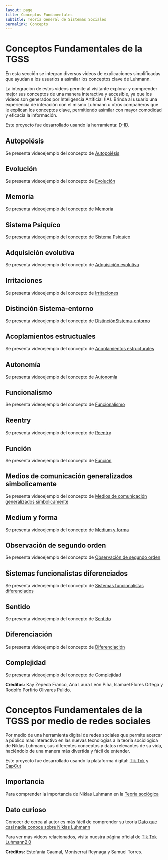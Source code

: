 ```yaml
---
layout: page
title: Conceptos Fundamentales
subtitle: Teoría General de Sistemas Sociales
permalink: Concepts
---
```


# Conceptos Fundamentales de la TGSS 

En esta sección se integran diversos videos de explicaciones simplificadas que ayudan a los usuarios a asimilar los conceptos clave de Luhmann.

La integración de estos videos permite al visitante explorar y comprender mejor sus conceptos de una manera interactiva y accesible, ya que los videos son generados por Inteligencia Artificial (IA). Brinda al usuario una experiencia de interación con el mismo Luhmann u otros compañeros que le explican los conceptos clave, permitiendo asimilar con mayor comodidad y eficacia la información. 

Este proyecto fue desarrollado usando la herramienta: [D-ID](https://www.d-id.com/). 

## Autopoiésis

Se presenta videoejemplo del concepto de [Autopoiésis](https://www.tiktok.com/@luhmann2.0/video/7242440673322863878?refer=embed)

## Evolución

Se presenta videoejemplo del concepto de [Evolución](https://vm.tiktok.com/ZM2kyxheV/)

## Memoria

Se presenta videoejemplo del concepto de [Memoria](https://vm.tiktok.com/ZM2kyrHoM/)

## Sistema Psiquíco

Se presenta videoejemplo del concepto de [Sistema Psiquíco](https://www.tiktok.com/@luhmann2.0/video/7242442328835722501?is_from_webapp=1&sender_device=pc&web_id=7243672292730439174)

## Adquisición evolutiva

Se presenta videoejemplo del concepto de [Adquisición evolutiva](https://www.tiktok.com/@luhmann2.0/video/7242445587902205190?is_from_webapp=1&sender_device=pc&web_id=7243672292730439174)

## Irritaciones

Se presenta videoejemplo del concepto de [Irritaciones](https://www.tiktok.com/@luhmann2.0/video/7242446564675833093?is_from_webapp=1&sender_device=pc&web_id=7243672292730439174)

## Distinción Sistema-entorno

Se presenta videoejemplo del concepto de [DistinciónSistema-entorno ](https://www.tiktok.com/@luhmann2.0/video/7242453156976692486?is_from_webapp=1&sender_device=pc&web_id=7243672292730439174)

## Acoplamientos estructuales

Se presenta videoejemplo del concepto de [Acoplamientos estructurales](https://www.tiktok.com/@luhmann2.0/video/7242454026195979525?is_from_webapp=1&sender_device=pc&web_id=7243672292730439174)

## Autonomía

Se presenta videoejemplo del concepto de [Autonomía](https://www.tiktok.com/@luhmann2.0/video/7242457925539597574?is_from_webapp=1&sender_device=pc&web_id=7243672292730439174)

## Funcionalismo

Se presenta videoejemplo del concepto de [Funcionalismo](https://www.tiktok.com/@luhmann2.0/video/7242474320256077061?is_from_webapp=1&sender_device=pc&web_id=7243672292730439174)

## Reentry

Se presenta videoejemplo del concepto de [Reentry](https://www.tiktok.com/@luhmann2.0/video/7242513536428051718?is_from_webapp=1&sender_device=pc&web_id=7243672292730439174)

## Función

Se presenta videoejemplo del concepto de [Función](https://www.tiktok.com/@luhmann2.0/video/7242514550388591877?is_from_webapp=1&sender_device=pc&web_id=7243672292730439174)

## Medios de comunicación generalizados simbolicamente

Se presenta videoejemplo del concepto de [Medios de comunicación generalizados simbolicamente](https://www.tiktok.com/@luhmann2.0/video/7242515522040941830?is_from_webapp=1&sender_device=pc&web_id=7243672292730439174)

## Medium y forma

Se presenta videoejemplo del concepto de [Medium y forma](https://www.tiktok.com/@luhmann2.0/video/7242518317762645253?is_from_webapp=1&sender_device=pc&web_id=7243672292730439174)

## Observación de segundo orden

Se presenta videoejemplo del concepto de [Observación de segundo orden](https://www.tiktok.com/@luhmann2.0/video/7242531826533731589?is_from_webapp=1&sender_device=pc&web_id=7243672292730439174)

## Sistemas funcionalistas diferenciados

Se presenta videoejemplo del concepto de [Sistemas funcionalistas diferenciados](https://www.tiktok.com/@luhmann2.0/video/7242711454472834310?is_from_webapp=1&sender_device=pc&web_id=7243672292730439174)

## Sentido 

Se presenta videoejemplo del concepto de [Sentido](https://www.tiktok.com/@luhmann2.0/video/7242805542144576773?is_from_webapp=1&sender_device=pc&web_id=7243672292730439174)

## Diferenciación

Se presenta videoejemplo del concepto de [Diferenciación](https://www.tiktok.com/@luhmann2.0/video/7242806181562043654?is_from_webapp=1&sender_device=pc&web_id=7243672292730439174)

## Complejidad

Se presenta videoejemplo del concepto de [Complejidad](https://www.tiktok.com/@luhmann2.0/video/7242806484847873286?is_from_webapp=1&sender_device=pc&web_id=7243672292730439174)

**Créditos:** Kay Zepeda Franco, Ana Laura León Piña, Isamael Flores Ortega y Rodolfo Porfirio Olivares Pulido.

# Conceptos Fundamentales de la TGSS por medio de redes sociales 

Por medio de una herramienta digital de redes sociales que permite acercar a público mas interactivo en las nuevas tecnologías a la teoría sociológica de Niklas Luhmann, sus diferentes conceptos y datos relevantes de su vida, haciéndolo de una manera más divertida y fácil de entender.

Este proyecto fue desarrollado usando la plataforma digital: [Tik Tok](https://www.tiktok.com/es/) y [CapCut](https://www.capcut.com/es-es/)

## Importancia
Para comprender la importancia de Niklas Luhmann en la [Teoría sociógica](https://vm.tiktok.com/ZM2k4cspt/)

## Dato curioso 
Conocer de cerca al autor es más fácil de comprender su teoria [Dato que casi nadie conoce sobre Niklas Luhmann](https://vm.tiktok.com/ZM2k4s657/)

Para ver más videos relacionados, visita nuestra página oficial de [Tik Tok Luhmann2.0](https://www.tiktok.com/@luhmann2.0?_t=8d7HPBdHX9C&_r=1)

**Créditos:** Estefania Caamal, Montserrat Reynaga y Samuel Torres.
